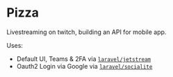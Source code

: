 # Pizza

Livestreaming on twitch, building an API for mobile app.

Uses:
- Default UI, Teams & 2FA via [`laravel/jetstream`](https://jetstream.laravel.com)
- Oauth2 Login via Google via [`laravel/socialite`](https://github.com/laravel/socialite)


